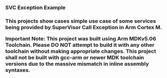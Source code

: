 <h3> SVC Exception Example <h3> 

This projects show cases simple use case of some services being provided by SuperVisor Call Exception in Arm Cortex M. 

Important Note: This project was built using Arm MDKv5.06 Toolchain. Please DO NOT attempt to build it with any other toolchain without making appropriate changes.
		This project shall not be built with gcc-arm or newer MDK toolchain versions due to the massive mismatch in inline assembly syntaxes.   
